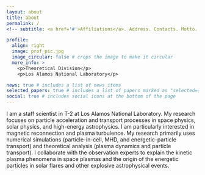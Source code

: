 ```yaml
---
layout: about
title: about
permalink: /
<!-- subtitle: <a href='#'>Affiliations</a>. Address. Contacts. Motto. Etc. -->

profile:
  align: right
  image: prof_pic.jpg
  image_circular: false # crops the image to make it circular
  more_info: >
    <p>Theoretical Division</p>
    <p>Los Alamos National Laboratory</p>

news: true # includes a list of news items
selected_papers: true # includes a list of papers marked as "selected={true}"
social: true # includes social icons at the bottom of the page
---
```


I am a staff scientist in T-2 at Los Alamos National Laboratory. My research focuses on particle acceleration and transport processes in space physics, solar physics, and high-energy astrophysics. I am particularly interested in magnetic reconnection and plasma turbulence. My research primarily uses numerical simulations (particle-in-cell, MHD, and energetic-particle transport) and theoretical analysis (plasma dynamics and particle transport). I collaborate with the observation experts to explain the kinetic plasma phenomena in space plasmas and the origin of the energetic particles in solar flares and other explosive astrophysical events.

